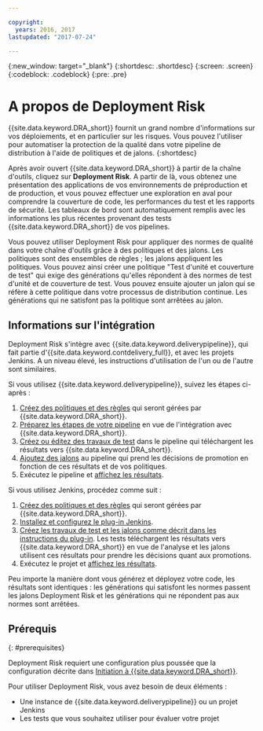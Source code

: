 ```yaml
---

copyright:
  years: 2016, 2017
lastupdated: "2017-07-24"

---
```


{:new_window: target="_blank"}
{:shortdesc: .shortdesc}
{:screen: .screen}
{:codeblock: .codeblock}
{:pre: .pre}

# A propos de Deployment Risk

{{site.data.keyword.DRA_short}} fournit un grand nombre d'informations sur vos déploiements, et en particulier sur les risques. Vous pouvez l'utiliser pour automatiser la protection de la qualité dans votre pipeline de distribution à l'aide de politiques et de jalons. 
{:shortdesc}

Après avoir ouvert {{site.data.keyword.DRA_short}} à partir de la chaîne d'outils, cliquez sur **Deployment Risk**. A partir de là, vous obtenez une présentation des applications de vos environnements de préproduction et de production, et vous pouvez effectuer une exploration en aval pour comprendre la couverture de code, les performances du test et les rapports de sécurité. Les tableaux de bord sont automatiquement remplis avec les informations les plus récentes provenant des tests {{site.data.keyword.DRA_short}} de vos pipelines.

Vous pouvez utiliser Deployment Risk pour appliquer des normes de qualité dans votre chaîne d'outils grâce à des politiques et des jalons. Les politiques sont des ensembles de règles ; les jalons appliquent les politiques. Vous pouvez ainsi créer une politique "Test d'unité et couverture de test" qui exige des générations qu'elles répondent à des normes de test d'unité et de couverture de test. Vous pouvez ensuite ajouter un jalon qui se réfère à cette politique dans votre processus de distribution continue. Les générations qui ne satisfont pas la politique sont arrêtées au jalon. 

## Informations sur l'intégration

Deployment Risk s'intègre avec {{site.data.keyword.deliverypipeline}}, qui fait partie d'{{site.data.keyword.contdelivery_full}}, et avec les projets Jenkins. A un niveau élevé, les instructions d'utilisation de l'un ou de l'autre sont similaires.  

Si vous utilisez {{site.data.keyword.deliverypipeline}}, suivez les étapes ci-après :

1. [Créez des politiques et des règles](risk_policies.html) qui seront gérées par {{site.data.keyword.DRA_short}}.
2. [Préparez les étapes de votre pipeline](risk_cd.html) en vue de l'intégration avec {{site.data.keyword.DRA_short}}.
3. [Créez ou éditez des travaux de test](risk_cd.html) dans le pipeline qui téléchargent les résultats vers {{site.data.keyword.DRA_short}}.
4. [Ajoutez des jalons](risk_cd.html) au pipeline qui prend les décisions de promotion en fonction de ces résultats et de vos politiques.
5. Exécutez le pipeline et [affichez les résultats](results.html).

Si vous utilisez Jenkins, procédez comme suit :

1. [Créez des politiques et des règles](risk_policies.html) qui seront gérées par {{site.data.keyword.DRA_short}}.
2. [Installez et configurez le plug-in Jenkins](https://wiki.jenkins.io/display/JENKINS/IBM+Cloud+DevOps+Plugin).
3. [Créez les travaux de test et les jalons comme décrit dans les instructions du plug-in](https://wiki.jenkins.io/display/JENKINS/IBM+Cloud+DevOps+Plugin). Les tests téléchargent les résultats vers {{site.data.keyword.DRA_short}} en vue de l'analyse et les jalons utilisent ces résultats pour prendre les décisions quant aux promotions.
4. Exécutez le projet et [affichez les résultats](results.html). 

Peu importe la manière dont vous générez et déployez votre code, les résultats sont identiques : les générations qui satisfont les normes passent les jalons Deployment Risk et les générations qui ne répondent pas aux normes sont arrêtées. 

## Prérequis
{: #prerequisites}

Deployment Risk requiert une configuration plus poussée que la configuration décrite dans [Initiation à {{site.data.keyword.DRA_short}}](/docs/services/DevOpsInsights/index.html).

Pour utiliser Deployment Risk, vous avez besoin de deux éléments :

* Une instance de {{site.data.keyword.deliverypipeline}} ou un projet Jenkins
* Les tests que vous souhaitez utiliser pour évaluer votre projet
